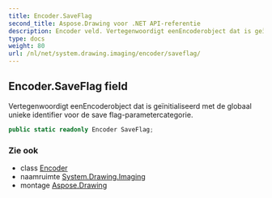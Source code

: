 ```yaml
---
title: Encoder.SaveFlag
second_title: Aspose.Drawing voor .NET API-referentie
description: Encoder veld. Vertegenwoordigt eenEncoderobject dat is geïnitialiseerd met de globaal unieke identifier voor de save flagparametercategorie.
type: docs
weight: 80
url: /nl/net/system.drawing.imaging/encoder/saveflag/
---
```

## Encoder.SaveFlag field

Vertegenwoordigt eenEncoderobject dat is geïnitialiseerd met de globaal unieke identifier voor de save flag-parametercategorie.

```csharp
public static readonly Encoder SaveFlag;
```

### Zie ook

* class [Encoder](../)
* naamruimte [System.Drawing.Imaging](../../encoder/)
* montage [Aspose.Drawing](../../../)


